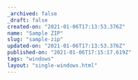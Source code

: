 ```yaml
---
_archived: false
_draft: false
created-on: "2021-01-06T17:13:53.376Z"
name: "Sample ZIP"
slug: "sample-zip"
updated-on: "2021-01-06T17:13:53.376Z"
published-on: "2021-01-06T17:15:17.619Z"
tags: "windows"
layout: "single-windows.html"
---
```



